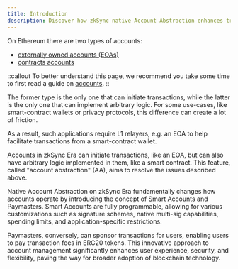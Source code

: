 ```yaml
---
title: Introduction
description: Discover how zkSync native Account Abstraction enhances transaction flexibility and user experience.
---
```


On Ethereum there are two types of accounts:

- [externally owned accounts (EOAs)](https://ethereum.org/en/developers/docs/accounts/#externally-owned-accounts-and-key-pairs)
- [contracts accounts](https://ethereum.org/en/developers/docs/accounts/#contract-accounts)

::callout
To better understand this page, we recommend you take some time to first read a guide on [accounts](https://ethereum.org/en/developers/docs/accounts/).
::

The former type is the only one that can initiate transactions,
while the latter is the only one that can implement arbitrary logic. For some
use-cases, like smart-contract wallets or privacy protocols, this difference can
create a lot of friction.

As a result, such applications require L1 relayers, e.g. an EOA to help facilitate
transactions from a smart-contract wallet.

Accounts in zkSync Era can initiate transactions, like an EOA, but can also have
arbitrary logic implemented in them, like a smart contract. This feature, called
"account abstraction" (AA), aims to resolve the issues described above.

Native Account Abstraction on zkSync Era fundamentally changes how accounts operate
by introducing the concept of Smart Accounts and Paymasters. Smart Accounts are
fully programmable, allowing for various customizations such as signature schemes,
native multi-sig capabilities, spending limits, and application-specific restrictions.

Paymasters, conversely, can sponsor transactions for users, enabling users to pay
transaction fees in ERC20 tokens. This innovative approach to account management
significantly enhances user experience, security, and flexibility, paving the way for broader adoption of blockchain technology.
